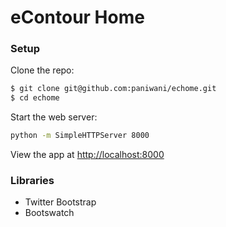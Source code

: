# eContour Home

### Setup
Clone the repo:
```sh
$ git clone git@github.com:paniwani/echome.git
$ cd echome
```

Start the web server:
```sh
python -m SimpleHTTPServer 8000
```

View the app at <http://localhost:8000>

### Libraries

* Twitter Bootstrap
* Bootswatch